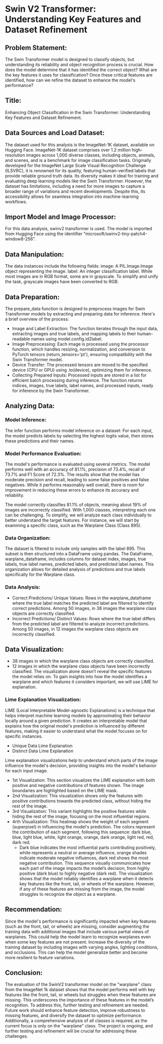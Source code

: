 # Swin V2 Transformer: Understanding Key Features and Dataset Refinement

##	Problem Statement:
The Swin Transformer model is designed to classify objects, but understanding its reliability and object recognition process is crucial. How does the model determine that it has identified the correct object? What are the key features it uses for classification? Once these critical features are identified, how can we refine the dataset to enhance the model's performance?

##	Title: 
Enhancing Object Classification in the Swin Transformer: Understanding Key Features and Dataset Refinement.

##	Data Sources and Load Dataset:  
The dataset used for this analysis is the ImageNet-1K dataset, available on Hugging Face. ImageNet-1K dataset comprises over 1.2 million high-resolution images across 1,000 diverse classes, including objects, animals, and scenes, and is a benchmark for image classification tasks. Originally developed for the ImageNet Large Scale Visual Recognition Challenge (ILSVRC), it is renowned for its quality, featuring human-verified labels that provide reliable ground truth data. Its diversity makes it ideal for training and evaluating deep learning models like the Swin Transformer. However, the dataset has limitations, including a need for more images to capture a broader range of variations and recent developments. Despite this, its accessibility allows for seamless integration into machine-learning workflows.

##	Import Model and Image Processor:
For this data analysis, swinv2 transformer is used. The model is imported from Hugging Face using the identifier “microsoft/swinv2-tiny-patch4-window8-256”.

##	Data Manipulation:
The data instances include the following fields:
image: A PIL.Image.Image object representing the image.
label: An integer classification label.
While most images are in RGB format, some are in grayscale. To simplify and unify the task, grayscale images have been converted to RGB.

##	Data Preparation: 
The prepare_data function is designed to preprocess images for Swin Transformer models by extracting and preparing data for inference. Here's a brief overview of the process:
- Image and Label Extraction: The function iterates through the input data, extracting images and true labels, and mapping labels to their human-readable names using model.config.id2label.
-	Image Preprocessing: Each image is processed using the processor function, which handles resizing, normalization, and conversion to PyTorch tensors (return_tensors='pt'), ensuring compatibility with the Swin Transformer model.
-	Device Transfer: The processed tensors are moved to the specified device (CPU or GPU) using .to(device), optimizing them for inference.
-	Collecting Prepared Inputs: Processed inputs are stored in a list for efficient batch processing during inference.
The function returns indices, images, true labels, label names, and processed inputs, ready for inference by the Swin Transformer.

##	Analyzing Data:
###	Model Inference: 
The infer function performs model inference on a dataset: For each input, the model predicts labels by selecting the highest logits value, then stores these predictions and their names.

###	Model Performance Evaluation: 
The model's performance is evaluated using several metrics. The model performs well with an accuracy of 81.1%, precision of 73.4%, recall of 73.7% and F1 Score of 72.3%. The results show that the model has moderate precision and recall, leading to some false positives and false negatives. While it performs reasonably well overall, there is room for improvement in reducing these errors to enhance its accuracy and reliability.

The model correctly classifies 81.1% of objects, meaning about 19% of images are incorrectly classified. With 1,000 classes, interpreting each one can be challenging. To simplify, we will analyze each class individually to better understand the target features. For instance, we will start by examining a specific class, such as the Warplane Class (Class 895).

###	Data Organization: 
The dataset is filtered to include only samples with the label 895. This subset is then structured into a DataFrame using pandas. The DataFrame, warplane_dataframe, includes columns for dataset index, images, true labels, true label names, predicted labels, and predicted label names. This organization allows for detailed analysis of predictions and true labels specifically for the Warplane class.

###	Data Analysis: 
- Correct Predictions/ Unique Values: Rows in the warplane_dataframe where the true label matches the predicted label are filtered to identify correct predictions. Among 50 images, in 38 images the warplane class objects are correctly classified.
- Incorrect Predictions/ Distinct Values: Rows where the true label differs from the predicted label are filtered to analyze incorrect predictions. Among 50 images, in 12 images the warplane class objects are incorrectly classified.

##	Data Visualization: 
- 38 images in which the warplane class objects are correctly classified.
- 12 images in which the warplane class objects have been incorrectly classified.
The visualization alone doesn’t reveal the specific features the model relies on. To gain insights into how the model identifies a warplane and which features it considers important, we will use LIME for explanation.

###  Lime Explanation Visualization: 
LIME (Local Interpretable Model-agnostic Explanations) is a technique that helps interpret machine learning models by approximating their behavior locally around a given prediction. It creates an interpretable model that explains how the original model's prediction is influenced by different features, making it easier to understand what the model focuses on for specific instances.
- Unique Data Lime Explanation
- Distinct Data Lime Explanation

Lime explanation visualizations help to understand which parts of the image influence the model's decision, providing insights into the model's behavior for each input image.
-	1st Visualization: This section visualizes the LIME explanation with both positive and negative contributions of features shown. The image boundaries are highlighted based on the LIME mask.
-	2nd Visualization: This visualization shows only the features with positive contributions towards the predicted class, without hiding the rest of the image.
-	3rd Visualization: This variant highlights the positive features while hiding the rest of the image, focusing on the most influential regions.
-	4rth Visualization: This heatmap shows the weight of each segment (superpixel) in influencing the model's prediction. The colors represent the contribution of each segment, following this sequence: dark blue, blue, light blue, white, light orange, orange, dark orange, light red, red, dark red.
  	- Dark blue indicates the most influential parts contributing positively, white represents a neutral or average influence, orange shades indicate moderate negative influences, dark red shows the most negative contribution. This sequence visually communicates how each part of the image impacts the model’s decision, from highly positive (dark blue) to highly negative (dark red).
The visualization shows that the model reliably identifies a warplane when it detects key features like the front, tail, or wheels of the warplane. However, if any of these features are missing from the image, the model struggles to recognize the object as a warplane.

## Recommendation: 
Since the model's performance is significantly impacted when key features (such as the front, tail, or wheels) are missing, consider augmenting the training data with additional images that include various partial views of warplanes. This could help the model learn to recognize warplanes even when some key features are not present. 
Increase the diversity of the training dataset by including images with varying angles, lighting conditions, and occlusions. This can help the model generalize better and become more resilient to feature variations.

## Conclusion: 
The evaluation of the SwinV2 transformer model on the "warplane" class from the ImageNet 1k dataset shows that the model performs well with key features like the front, tail, or wheels but struggles when these features are missing. This underscores the importance of these features in the model’s recognition. To address this, further testing and refinement are needed. Future work should enhance feature detection, improve robustness to missing features, and diversify the dataset to optimize performance. Additionally, a comprehensive analysis of all classes is required, as the current focus is only on the "warplane" class. The project is ongoing, and further testing and refinement will be crucial for addressing these challenges.

